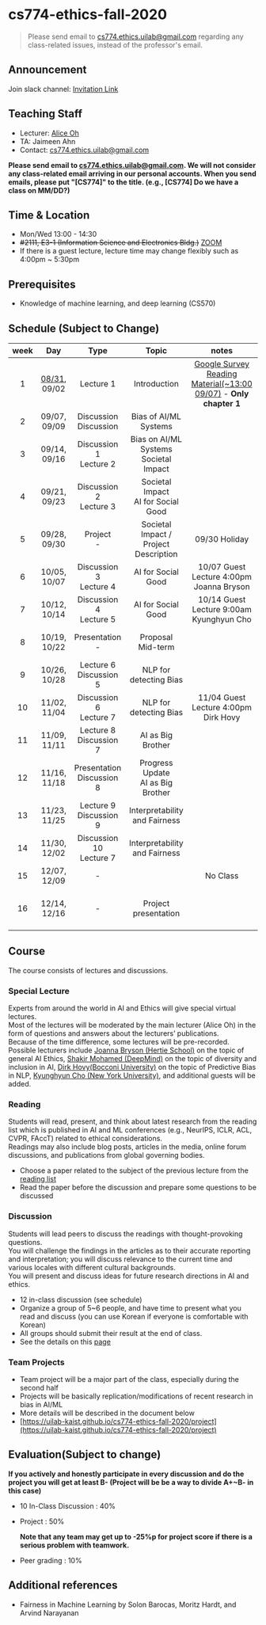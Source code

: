 # cs774-ethics-fall-2020

> Please send email to cs774.ethics.uilab@gmail.com regarding any class-related issues, instead of the professor's email.

## Announcement
Join slack channel: [Invitation Link](https://join.slack.com/t/cs774aiethics2020/shared_invite/zt-hcfgmqj5-QIdtCT7JfyT4vxGlOcqHZA)

## Teaching Staff

- Lecturer: [Alice Oh](https://aliceoh9.github.io/)
- TA: Jaimeen Ahn
- Contact: cs774.ethics.uilab@gmail.com

**Please send email to cs774.ethics.uilab@gmail.com. We will not consider any class-related email arriving in our personal accounts. When you send emails, please put "[CS774]" to the title. (e.g., [CS774] Do we have a class on MM/DD?)**

## Time & Location
- Mon/Wed 13:00 - 14:30
- <s>#2111, E3-1 (Information Science and Electronics Bldg.)</s> [ZOOM](https://kaist.zoom.us/j/97882687849?pwd=RHgzdE85SGVYaGxxTDd1L0R3OWFrUT09)
- If there is a guest lecture, lecture time may change flexibly such as 4:00pm ~ 5:30pm

## Prerequisites  

- Knowledge of machine learning, and deep learning (CS570)

## Schedule (Subject to Change)

|  week |            Day            |          Type         |                              Topic                             |      notes     |           Project          |
|:-----:|:-------------------------:|:---------------------:|:--------------------------------------------------------------:|:--------------:|:--------------------------:|
|   1   | [08/31](contents/2020_cs774_lecture1.pdf), 09/02              |          Lecture 1       | Introduction                                 | [Google Survey](https://forms.gle/NTZx5k72Q1RgyDMq8) <br/> [Reading Material(~13:00 09/07)](contents/Z_Big_Datas_Disparate_Impacts.pdf) - **Only chapter 1** |                            |
|   2   | 09/07, 09/09              | Discussion <br/> Discussion | Bias of AI/ML Systems                                   |                |   Team matching              |
|   3   | 09/14, 09/16              | Discussion  1 <br/> Lecture 2 | Bias on AI/ML Systems  <br/>   Societal Impact           |                 |                            |
|   4   | 09/21, 09/23              | Discussion  2<br/> Lecture 3 | Societal Impact  <br/> AI for Social Good              |                |                            |
|   5   | 09/28, 09/30              | Project <br/> -              | Societal Impact / Project Description                                            | 09/30 Holiday  | Introduction |
|   6   | 10/05, 10/07              | Discussion  3 <br/> Lecture  4 | AI for Social Good                                      | 10/07 Guest Lecture 4:00pm <br/> Joanna Bryson |                            |
|   7   | 10/12, 10/14              | Discussion  4 <br/> Lecture 5 | AI for Social Good                                    | 10/14 Guest Lecture 9:00am <br/> Kyunghyun Cho |                            |
|   8   | 10/19, 10/22              | Presentation <br/> -            | Proposal <br/>  Mid-term                                       |                   | Proposal, Peer-review   |
|   9   | 10/26, 10/28              | Lecture  6 <br/> Discussion 5 | NLP for detecting Bias                                      |                |                            |
|   10  | 11/02, 11/04              |Discussion 6 <br/> Lecture 7 | NLP for detecting Bias                             |   11/04 Guest Lecture 4:00pm <br/> Dirk Hovy   |                            |
|   11  | 11/09, 11/11              | Lecture  8<br/> Discussion 7 | AI as Big Brother                        |                |                            |
|   12  | 11/16, 11/18              | Presentation <br/> Discussion  8 | Progress Update <br/> AI as Big Brother                           |                | Progress Update, Peer-review                |
|   13  | 11/23, 11/25              | Lecture 9<br/> Discussion 9  | Interpretability and Fairness                          |                |                            |
|   14  | 11/30, 12/02               | Discussion 10 <br/> Lecture  7 | Interpretability and Fairness                          |                |                            |
| 15 | 12/07, 12/09 |           -           |                                            |     No Class     |                          |
|   16  | 12/14, 12/16              |           -           | Project presentation                                                       |       | Final presentation Peer-review |

## Course

The course consists of lectures and discussions.

### Special Lecture
Experts from around the world in AI and Ethics will give special virtual lectures.  
Most of the lectures will be moderated by the main lecturer (Alice Oh) in the form of questions and answers about the lecturers’ publications.  
Because of the time difference, some lectures will be pre-recorded.  
Possible lecturers include [Joanna Bryson (Hertie School)](http://www.cs.bath.ac.uk/~jjb/) on the topic of general AI Ethics, [Shakir Mohamed (DeepMind)](https://shakirm.com/) on the topic of diversity and inclusion in AI, [Dirk Hovy(Bocconi University)](http://www.dirkhovy.com) on the topic of Predictive Bias in NLP, [Kyunghyun Cho (New York University)](https://kyunghyuncho.me/), and additional guests will be added.

### Reading

Students will read,  present,  and think about latest research from the reading list which is published in AI  and  ML conferences (e.g., NeurIPS, ICLR, ACL, CVPR, FAccT) related to ethical considerations.  
Readings may also include blog posts, articles in the media, online forum discussions, and publications from global governing bodies.

- Choose a paper related to the subject of the previous lecture from the [reading list](https://docs.google.com/document/d/1oL3aBkflgKoGymlpFqhx81fXZrKKOWh0lk2PfPTCdDU/edit?usp=sharing)
- Read the paper before the discussion and prepare some questions to be discussed

### Discussion

Students will lead peers to discuss the readings with thought-provoking questions.   
You will challenge the findings in the articles as to their accurate reporting and interpretation;  you will discuss relevance to the current time and various locales with different cultural backgrounds.  
You will present and discuss ideas for future research directions in AI and ethics.

- 12 in-class discussion (see schedule)
- Organize a group of 5~6 people, and have time to present what you read and discuss (you can use Korean if everyone is comfortable with Korean)
- All groups should submit their result at the end of class.
- See the details on this [page](https://uilab-kaist.github.io/cs774-ethics-fall-2020/discussion)

### Team Projects

- Team project will be a major part of the class, especially during the second half
- Projects will be basically replication/modifications of recent research in bias in AI/ML
- More details will be described in the document below
- [https://uilab-kaist.github.io/cs774-ethics-fall-2020/project](https://uilab-kaist.github.io/cs774-ethics-fall-2020/project)

## Evaluation(Subject to change)

 **If you actively and honestly participate in every discussion and do the project you will get at least B- (Project will be be a way to divide A+~B- in this case)**

* 10 In-Class Discussion : 40%

* Project : 50%
  
    **Note that any team may get up to -25%p for project score if there is a serious problem with teamwork.**

* Peer grading : 10%

## Additional references

- Fairness in Machine Learning by Solon Barocas, Moritz Hardt, and Arvind Narayanan
